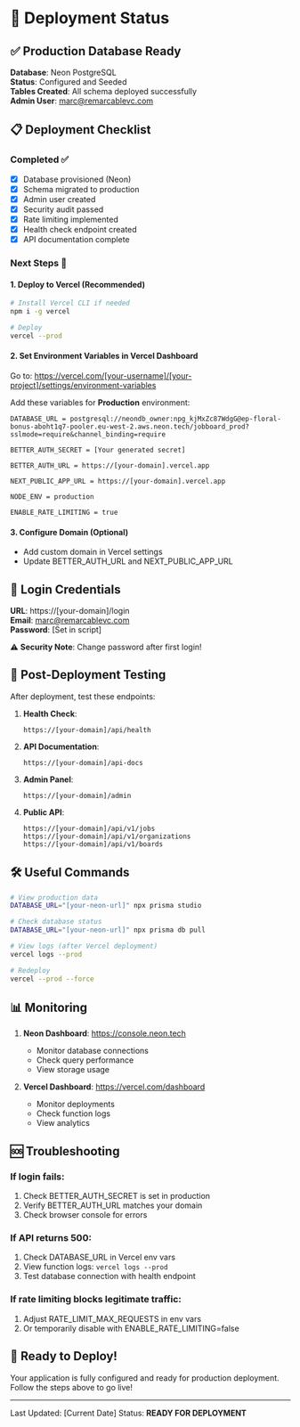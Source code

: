# 🚀 Deployment Status

## ✅ Production Database Ready

**Database**: Neon PostgreSQL  
**Status**: Configured and Seeded  
**Tables Created**: All schema deployed successfully  
**Admin User**: marc@remarcablevc.com  

## 📋 Deployment Checklist

### Completed ✅
- [x] Database provisioned (Neon)
- [x] Schema migrated to production
- [x] Admin user created
- [x] Security audit passed
- [x] Rate limiting implemented
- [x] Health check endpoint created
- [x] API documentation complete

### Next Steps 🎯

#### 1. Deploy to Vercel (Recommended)
```bash
# Install Vercel CLI if needed
npm i -g vercel

# Deploy
vercel --prod
```

#### 2. Set Environment Variables in Vercel Dashboard

Go to: https://vercel.com/[your-username]/[your-project]/settings/environment-variables

Add these variables for **Production** environment:

```
DATABASE_URL = postgresql://neondb_owner:npg_kjMxZc87WdgG@ep-floral-bonus-aboht1q7-pooler.eu-west-2.aws.neon.tech/jobboard_prod?sslmode=require&channel_binding=require

BETTER_AUTH_SECRET = [Your generated secret]

BETTER_AUTH_URL = https://[your-domain].vercel.app

NEXT_PUBLIC_APP_URL = https://[your-domain].vercel.app

NODE_ENV = production

ENABLE_RATE_LIMITING = true
```

#### 3. Configure Domain (Optional)
- Add custom domain in Vercel settings
- Update BETTER_AUTH_URL and NEXT_PUBLIC_APP_URL

## 🔐 Login Credentials

**URL**: https://[your-domain]/login  
**Email**: marc@remarcablevc.com  
**Password**: [Set in script]  

⚠️ **Security Note**: Change password after first login!

## 🧪 Post-Deployment Testing

After deployment, test these endpoints:

1. **Health Check**: 
   ```
   https://[your-domain]/api/health
   ```

2. **API Documentation**:
   ```
   https://[your-domain]/api-docs
   ```

3. **Admin Panel**:
   ```
   https://[your-domain]/admin
   ```

4. **Public API**:
   ```
   https://[your-domain]/api/v1/jobs
   https://[your-domain]/api/v1/organizations
   https://[your-domain]/api/v1/boards
   ```

## 🛠 Useful Commands

```bash
# View production data
DATABASE_URL="[your-neon-url]" npx prisma studio

# Check database status
DATABASE_URL="[your-neon-url]" npx prisma db pull

# View logs (after Vercel deployment)
vercel logs --prod

# Redeploy
vercel --prod --force
```

## 📊 Monitoring

1. **Neon Dashboard**: https://console.neon.tech
   - Monitor database connections
   - Check query performance
   - View storage usage

2. **Vercel Dashboard**: https://vercel.com/dashboard
   - Monitor deployments
   - Check function logs
   - View analytics

## 🆘 Troubleshooting

### If login fails:
1. Check BETTER_AUTH_SECRET is set in production
2. Verify BETTER_AUTH_URL matches your domain
3. Check browser console for errors

### If API returns 500:
1. Check DATABASE_URL in Vercel env vars
2. View function logs: `vercel logs --prod`
3. Test database connection with health endpoint

### If rate limiting blocks legitimate traffic:
1. Adjust RATE_LIMIT_MAX_REQUESTS in env vars
2. Or temporarily disable with ENABLE_RATE_LIMITING=false

## 🎉 Ready to Deploy!

Your application is fully configured and ready for production deployment. Follow the steps above to go live!

---

Last Updated: [Current Date]
Status: **READY FOR DEPLOYMENT**